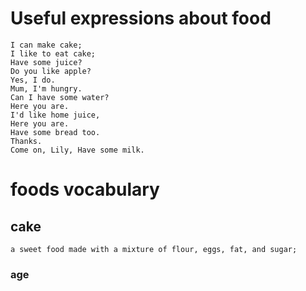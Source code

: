 #  Useful expressions  about food
	I can make cake;
	I like to eat cake;
	Have some juice?
	Do you like apple?
	Yes, I do. 
	Mum, I'm hungry.
	Can I have some water?
	Here you are.
	I'd like home juice,
	Here you are.
	Have some bread too.
	Thanks.
	Come on, Lily, Have some milk.
	
# foods vocabulary
## cake
	a sweet food made with a mixture of flour, eggs, fat, and sugar;
### age
	